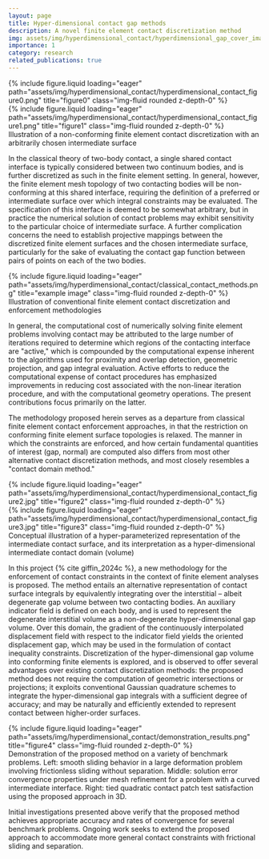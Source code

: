 ```yaml
---
layout: page
title: Hyper-dimensional contact gap methods
description: A novel finite element contact discretization method
img: assets/img/hyperdimensional_contact/hyperdimensional_gap_cover_image.png
importance: 1
category: research
related_publications: true
---
```


<div class="row">
    <div class="col-sm mt-3 mt-md-0">
        {% include figure.liquid loading="eager" path="assets/img/hyperdimensional_contact/hyperdimensional_contact_figure0.png" title="figure0" class="img-fluid rounded z-depth-0" %}
    </div>
    <div class="col-sm mt-3 mt-md-0">
        {% include figure.liquid loading="eager" path="assets/img/hyperdimensional_contact/hyperdimensional_contact_figure1.png" title="figure1" class="img-fluid rounded z-depth-0" %}
    </div>
</div>
<div class="caption">
    Illustration of a non-conforming finite element contact discretization with an arbitrarily chosen intermediate surface
</div>
   
In the classical theory of two-body contact, a single shared contact interface is typically considered between two continuum bodies, and is further discretized as such in the finite element setting. In general, however, the finite element mesh topology of two contacting bodies will be non-conforming at this shared interface, requiring the definition of a preferred or intermediate surface over which integral constraints may be evaluated. The specification of this interface is deemed to be somewhat arbitrary, but in practice the numerical solution of contact problems may exhibit sensitivity to the particular choice of intermediate surface. A further complication concerns the need to establish projective mappings between the discretized finite element surfaces and the chosen intermediate surface, particularly for the sake of evaluating the contact gap function between pairs of points on each of the two bodies.

<div class="row">
    <div class="col-sm mt-3 mt-md-0">
        {% include figure.liquid loading="eager" path="assets/img/hyperdimensional_contact/classical_contact_methods.png" title="example image" class="img-fluid rounded z-depth-0" %}
    </div>
</div>
<div class="caption">
    Illustration of conventional finite element contact discretization and enforcement methodologies
</div>

In general, the computational cost of numerically solving finite element problems involving contact may be attributed to the large number of iterations required to determine which regions of the contacting interface are "active," which is compounded by the computational expense inherent to the algorithms used for proximity and overlap detection, geometric projection, and gap integral evaluation. Active efforts to reduce the computational expense of contact procedures has emphasized improvements in reducing cost associated with the non-linear iteration procedure, and with the computational geometry operations. The present contributions focus primarily on the latter.

The methodology proposed herein serves as a departure from classical finite element contact enforcement approaches, in that the restriction on conforming finite element surface topologies is relaxed. The manner in which the constraints are enforced, and how certain fundamental quantities of interest (gap, normal) are computed also differs from most other alternative contact discretization methods, and most closely resembles a "contact domain method."

<div class="row">
    <div class="col-sm mt-3 mt-md-0">
        {% include figure.liquid loading="eager" path="assets/img/hyperdimensional_contact/hyperdimensional_contact_figure2.jpg" title="figure2" class="img-fluid rounded z-depth-0" %}
    </div>
    <div class="col-sm mt-3 mt-md-0">
        {% include figure.liquid loading="eager" path="assets/img/hyperdimensional_contact/hyperdimensional_contact_figure3.jpg" title="figure3" class="img-fluid rounded z-depth-0" %}
    </div>
</div>
<div class="caption">
    Conceptual illustration of a hyper-parameterized representation of the intermediate contact surface, and its interpretation as a hyper-dimensional intermediate contact domain (volume)
</div>

In this project {% cite giffin_2024c %}, a new methodology for the enforcement of contact constraints in the context of finite element analyses is proposed. The method entails an alternative representation of contact surface integrals by equivalently integrating over the interstitial – albeit degenerate gap volume between two contacting bodies. An auxiliary indicator field is defined on each body, and is used to represent the degenerate interstitial volume as a non-degenerate hyper-dimensional gap volume. Over this domain, the gradient of the continuously interpolated displacement field with respect to the indicator field yields the oriented displacement gap, which may be used in the formulation of contact inequality constraints. Discretization of the hyper-dimensional gap volume into conforming finite elements is explored, and is observed to offer several advantages over existing contact discretization methods: the proposed method does not require the computation of geometric intersections or projections; it exploits conventional Gaussian quadrature schemes to integrate the hyper-dimensional gap integrals with a sufficient degree of accuracy; and may be naturally and efficiently extended to represent contact between higher-order surfaces.

<div class="row">
    <div class="col-sm mt-3 mt-md-0">
        {% include figure.liquid loading="eager" path="assets/img/hyperdimensional_contact/demonstration_results.png" title="figure4" class="img-fluid rounded z-depth-0" %}
    </div>
</div>
<div class="caption">
    Demonstration of the proposed method on a variety of benchmark problems. Left: smooth sliding behavior in a large deformation problem involving frictionless sliding without separation. Middle: solution error convergence properties under mesh refinement for a problem with a curved intermediate interface. Right: tied quadratic contact patch test satisfaction using the proposed approach in 3D.
</div>

Initial investigations presented above verify that the proposed method achieves appropriate accuracy and rates of convergence for several benchmark problems. Ongoing work seeks to extend the proposed approach to accommodate more general contact constraints with frictional sliding and separation.